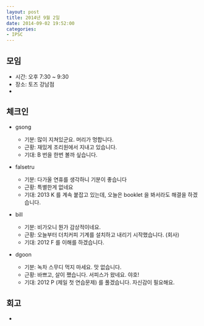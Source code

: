 ```yaml
---
layout: post
title: 2014년 9월 2일
date: 2014-09-02 19:52:00
categories:
- IPSC
---
```


## 모임

* 시간: 오후 7:30 ~ 9:30
* 장소: 토즈 강남점
* 

## 체크인

* gsong
  * 기분: 많이 지쳐있군요. 머리가 멍합니다.
  * 근황: 재밌게 조리원에서 지내고 있습니다.
  * 기대: B 번을 한번 볼까 싶습니다.

* falsetru
  * 기분: 다가올 연휴를 생각하니 기분이 좋습니다
  * 근황: 특별한게 없네요
  * 기대: 2013 K 를 계속 붙잡고 있는데, 오늘은 booklet 을 봐서라도 해결을 하겠습니다.

* bill
  * 기분: 비가오니 뭔가 감상적이네요.
  * 근황: 오늘부터 더치커피 기계를 설치하고 내리기 시작했습니다. (회사)
  * 기대: 2012 F 를 이해를 하겠습니다.

* dgoon
  * 기분: 녹차 스무디 먹지 마세요. 맛 없습니다.
  * 근황: 바쁘고, 살이 쪘습니다. 서피스가 왔네요. 야호!
  * 기대: 2012 P (제일 첫 연습문제) 를 풀겠습니다. 자신감이 필요해요.

## 회고

*

